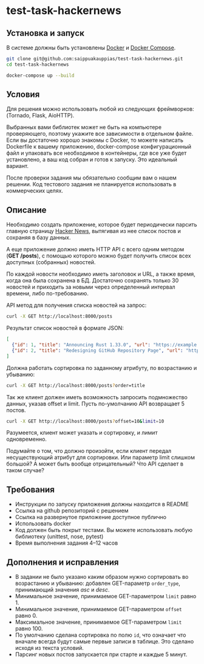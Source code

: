 # test-task-hackernews

## Установка и запуск

В системе должны быть установлены [Docker](https://docs.docker.com/engine/install/) и [Docker Compose](https://docs.docker.com/compose/install/).

```bash
git clone git@github.com:saippuakauppias/test-task-hackernews.git
cd test-task-hackernews

docker-compose up --build
```

## Условия

Для решения можно использовать любой из следующих фреймворков: (Tornado, Flask, AioHTTP).

Выбранных вами библиотек может не быть на компьютере проверяющего, поэтому укажите все зависимости в отдельном файле. Если вы достаточно хорошо знакомы с Docker, то можете написать Dockerfile к вашему приложению, docker-compose конфигурационный файл и упаковать все необходимое в контейнеры, где все уже будет установлено, а ваш код собран и готов к запуску. Это идеальный вариант.

После проверки задания мы обязательно сообщим вам о нашем решении. Код тестового задания не планируется использовать в коммерческих целях.

## Описание

Необходимо создать приложение, которое будет периодически парсить главную страницу [Hacker News](https://news.ycombinator.com/), вытягивая из нее список постов и сохраняя в базу данных.

А еще приложение должно иметь HTTP API с всего одним методом (**GET /posts**), с помощью которого можно будет получить список всех доступных (собранных) новостей.

По каждой новости необходимо иметь заголовок и URL, а также время, когда она была сохранена в БД. Достаточно сохранять только 30 новостей и приходить за новыми через определенный интервал времени, либо по-требованию.

API метод для получения списка новостей на запрос:

```bash
curl -X GET http://localhost:8000/posts
```

Результат список новостей в формате JSON:

```json
[
  {"id": 1, "title": "Announcing Rust 1.33.0", "url": "https://example.com", "created": "ISO 8601"},
  {"id": 2, "title": "Redesigning GitHub Repository Page", "url": "https://example.com", "created": "ISO 8601"}
]
```

Должна работать сортировка по заданному атрибуту, по возрастанию и убыванию:

```bash
curl -X GET http://localhost:8000/posts?order=title
```

Так же клиент должен иметь возможность запросить подмножество данных, указав offset и limit. Пусть по-умолчанию API возвращает 5 постов.

```bash
curl -X GET http://localhost:8000/posts?offset=10&limit=10
```

Разумеется, клиент может указать и сортировку, и лимит одновременно.

Подумайте о том, что должно произойти, если клиент передал несуществующий атрибут для сортировки. Или параметр limit слишком большой? А может быть вообще отрицательный? Что API сделает в таком случае?

## Требования

* Инструкции по запуску приложения должны находится в README
* Ссылка на github репозиторий с решением
* Ссылка на развернутое приложение доступное публично
* Использовать docker
* Код должен быть покрыт тестами. Вы можете использовать любую библиотеку (unittest, nose, pytest)
* Время выполнения задания 4–12 часов

## Дополнения и исправления

* В задании не было указано каким образом нужно сортировать во возрастанию и убыванию: добавлен GET-параметр `order_type`, принимающий значения *asc* и *desc*.
* Минимальное значение, принимаемое GET-параметром `limit` равно 1.
* Минимальное значение, принимаемое GET-параметром `offset` равно 0.
* Максимальное значение, принимаемое GET-параметром `limit` равно 100.
* По умолчанию сделана сортировка по полю `id`, что означает что вначале всегда будут самые первые записи в таблице. Это сделано исходя из текста условий.
* Парсинг новых постов запускается при старте и каждые 5 минут.
